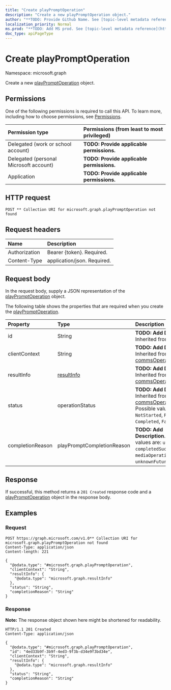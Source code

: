 ```yaml
---
title: "Create playPromptOperation"
description: "Create a new playPromptOperation object."
author: "**TODO: Provide Github Name. See [topic-level metadata reference](https://msgo.azurewebsites.net/add/document/guidelines/metadata.html#topic-level-metadata)**"
localization_priority: Normal
ms.prod: "**TODO: Add MS prod. See [topic-level metadata reference](https://msgo.azurewebsites.net/add/document/guidelines/metadata.html#topic-level-metadata)**"
doc_type: apiPageType
---
```


# Create playPromptOperation
Namespace: microsoft.graph



Create a new [playPromptOperation](../resources/playpromptoperation.md) object.

## Permissions
One of the following permissions is required to call this API. To learn more, including how to choose permissions, see [Permissions](/graph/permissions-reference).

|Permission type|Permissions (from least to most privileged)|
|:---|:---|
|Delegated (work or school account)|**TODO: Provide applicable permissions.**|
|Delegated (personal Microsoft account)|**TODO: Provide applicable permissions.**|
|Application|**TODO: Provide applicable permissions.**|

## HTTP request

<!-- {
  "blockType": "ignored"
}
-->
``` http
POST ** Collection URI for microsoft.graph.playPromptOperation not found
```

## Request headers
|Name|Description|
|:---|:---|
|Authorization|Bearer {token}. Required.|
|Content-Type|application/json. Required.|

## Request body
In the request body, supply a JSON representation of the [playPromptOperation](../resources/playpromptoperation.md) object.

The following table shows the properties that are required when you create the [playPromptOperation](../resources/playpromptoperation.md).

|Property|Type|Description|
|:---|:---|:---|
|id|String|**TODO: Add Description** Inherited from [entity](../resources/entity.md)|
|clientContext|String|**TODO: Add Description** Inherited from [commsOperation](../resources/commsoperation.md)|
|resultInfo|[resultInfo](../resources/resultinfo.md)|**TODO: Add Description** Inherited from [commsOperation](../resources/commsoperation.md)|
|status|operationStatus|**TODO: Add Description** Inherited from [commsOperation](../resources/commsoperation.md). Possible values are: `NotStarted`, `Running`, `Completed`, `Failed`.|
|completionReason|playPromptCompletionReason|**TODO: Add Description**. Possible values are: `unknown`, `completedSuccessfully`, `mediaOperationCanceled`, `unknownFutureValue`.|



## Response

If successful, this method returns a `201 Created` response code and a [playPromptOperation](../resources/playpromptoperation.md) object in the response body.

## Examples

### Request
<!-- {
  "blockType": "request",
  "name": "create_playpromptoperation_from_"
}
-->
``` http
POST https://graph.microsoft.com/v1.0** Collection URI for microsoft.graph.playPromptOperation not found
Content-Type: application/json
Content-length: 221

{
  "@odata.type": "#microsoft.graph.playPromptOperation",
  "clientContext": "String",
  "resultInfo": {
    "@odata.type": "microsoft.graph.resultInfo"
  },
  "status": "String",
  "completionReason": "String"
}
```


### Response
**Note:** The response object shown here might be shortened for readability.
<!-- {
  "blockType": "response",
  "truncated": true,
  "@odata.type": "microsoft.graph.playPromptOperation"
}
-->
``` http
HTTP/1.1 201 Created
Content-Type: application/json

{
  "@odata.type": "#microsoft.graph.playPromptOperation",
  "id": "4ed33b9f-3b9f-4ed3-9f3b-d34e9f3bd34e",
  "clientContext": "String",
  "resultInfo": {
    "@odata.type": "microsoft.graph.resultInfo"
  },
  "status": "String",
  "completionReason": "String"
}
```

